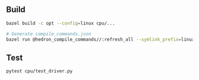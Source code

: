 ## Build

```bash
bazel build -c opt --config=linux cpu/...

# Generate compile_commands.json
bazel run @hedron_compile_commands//:refresh_all --symlink_prefix=linux/bazel- -- --config=linux
```

## Test

```
pytest cpu/test_driver.py
```
